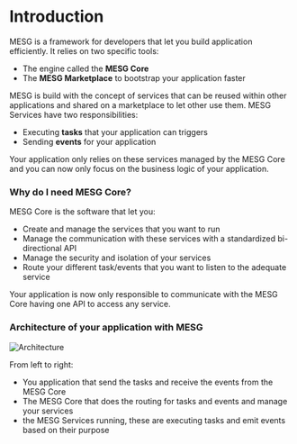 # Introduction

MESG is a framework for developers that let you build application efficiently. It relies on two specific tools:

- The engine called the **MESG Core**
- The **MESG Marketplace** to bootstrap your application faster

MESG is build with the concept of services that can be reused within other applications and shared on a marketplace to let other use them.
MESG Services have two responsibilities:
- Executing **tasks** that your application can triggers
- Sending **events** for your application

Your application only relies on these services managed by the MESG Core and you can now only focus on the business logic of your application.

### Why do I need MESG Core?

MESG Core is the software that let you:
- Create and manage the services that you want to run
- Manage the communication with these services with a standardized bi-directional API
- Manage the security and isolation of your services
- Route your different task/events that you want to listen to the adequate service

Your application is now only responsible to communicate with the MESG Core having one API to access any service. 

### Architecture of your application with MESG

![Architecture](/schema.svg)

From left to right:
- You application that send the tasks and receive the events from the MESG Core
- The MESG Core that does the routing for tasks and events and manage your services
- the MESG Services running, these are executing tasks and emit events based on their purpose

